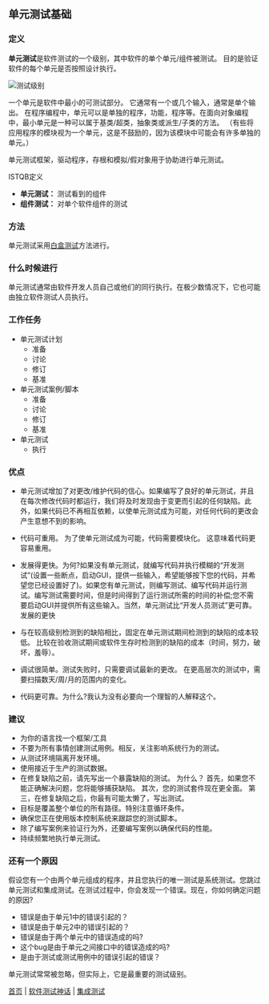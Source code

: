## 单元测试基础

### 定义

**单元测试**是软件测试的一个级别，其中软件的单个单元/组件被测试。 目的是验证软件的每个单元是否按照设计执行。

![测试级别](https://mmbiz.qlogo.cn/mmbiz_jpg/4iaE7bB4HCjcUdtgiaNZ9yFpnHY3UBp7VfMYKd6o5FiaCT2WicOSAoRQN2q8QV2utYOh2Zw6Mc6zCqA8XLp1tAcIKg/0?wx_fmt=jpeg)

一个单元是软件中最小的可测试部分。 它通常有一个或几个输入，通常是单个输出。 在程序编程中，单元可以是单独的程序，功能，程序等。在面向对象编程中，最小单元是一种可以属于基类/超类，抽象类或派生/子类的方法。 （有些将应用程序的模块视为一个单元，这是不鼓励的，因为该模块中可能会有许多单独的单元。）

单元测试框架，驱动程序，存根和模拟/假对象用于协助进行单元测试。

ISTQB定义

* **单元测试：** 测试看到的组件
* **组件测试：** 对单个软件组件的测试

### 方法

单元测试采用[白盒测试](http://www.baidu.com)方法进行。

### 什么时候进行

单元测试通常由软件开发人员自己或他们的同行执行。在极少数情况下，它也可能由独立软件测试人员执行。

### 工作任务

* 单元测试计划
	- 准备
	- 讨论
	- 修订
	- 基准
* 单元测试案例/脚本
	- 准备
	- 讨论
	- 修订
	- 基准
* 单元测试
	- 执行
	
### 优点

* 单元测试增加了对更改/维护代码的信心。如果编写了良好的单元测试，并且在每次修改代码时都运行，我们将及时发现由于变更而引起的任何缺陷。此外，如果代码已不再相互依赖，以使单元测试成为可能，对任何代码的更改会产生意想不到的影响。

* 代码可重用。 为了使单元测试成为可能，代码需要模块化。 这意味着代码更容易重用。

* 发展得更快。为何?如果没有单元测试，就编写代码并执行模糊的“开发测试”(设置一些断点，启动GUI，提供一些输入，希望能够按下您的代码，并希望您已经设置好了)。如果您有单元测试，则编写测试、编写代码并运行测试。编写测试需要时间，但是时间得到了运行测试所需的时间的补偿;您不需要启动GUI并提供所有这些输入。当然，单元测试比“开发人员测试”更可靠。发展的更快

* 与在较高级别检测到的缺陷相比，固定在单元测试期间检测到的缺陷的成本较低。 比较在验收测试期间或软件生存时检测到的缺陷的成本（时间，努力，破坏，羞辱）。

* 调试很简单。测试失败时，只需要调试最新的更改。 在更高层次的测试中，需要扫描数天/周/月的范围内的变化。

* 代码更可靠。为什么?我认为没有必要向一个理智的人解释这个。

### 建议

* 为你的语言找一个框架/工具
* 不要为所有事情创建测试用例。相反，关注影响系统行为的测试。
* 从测试环境隔离开发环境。
* 使用接近于生产的测试数据。
* 在修复缺陷之前，请先写出一个暴露缺陷的测试。 为什么？ 首先，如果您不能正确解决问题，您将能够捕获缺陷。 其次，您的测试套件现在更全面。 第三，在修复缺陷之后，你最有可能太懒了，写出测试。
* 目标是覆盖整个单位的所有路径。特别注意循环条件。
* 确保您正在使用版本控制系统来跟踪您的测试脚本。
* 除了编写案例来验证行为外，还要编写案例以确保代码的性能。
* 持续频繁地执行单元测试。

### 还有一个原因

假设您有一个由两个单元组成的程序，并且您执行的唯一测试是系统测试。您跳过单元测试和集成测试。在测试过程中，你会发现一个错误。现在，你如何确定问题的原因?

* 错误是由于单元1中的错误引起的？
* 错误是由于单元2中的错误引起的？
* 错误是由于两个单元中的错误造成的吗?
* 这个bug是由于单元之间接口中的错误造成的吗?
* 是由于测试或测试用例中的错误引起的错误？

单元测试常常被忽略，但实际上，它是最重要的测试级别。


[首页](index.md)  |  [软件测试神话](软件测试神话.md)  |  [集成测试](集成测试.md) 


